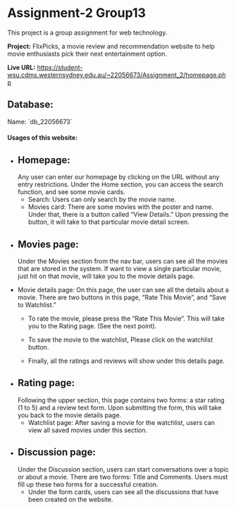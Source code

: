 # Assignment-2 Group13
This project is a group assignment for web technology.

<b>Project:</b> FlixPicks, a movie review and recommendation website to help movie enthusiasts pick their next entertainment option.

<b>Live URL:</b> https://student-wsu.cdms.westernsydney.edu.au/~22056673/Assignment_2/homepage.php

<h2>Database:</h2> Name: `db_22056673`

<h4>Usages of this website:</h4>

* <h2>Homepage:</h2> Any user can enter our homepage by clicking on the URL without any entry restrictions. Under the Home section, you can access the search function, and see some movie cards.

  - Search: Users can only search by the movie name.
  - Movies card: There are some movies with the poster and name. Under that, there is a button called “View Details.” Upon pressing the button, it will take to that particular movie detail screen.

* <h2>Movies page:</h2> Under the Movies section from the nav bar, users can see all the movies that are stored in the system. If want to view a single particular movie, just hit on that movie, will take you to the movie details page.
* Movie details page: On this page, the user can see all the details about a movie. There are two buttons in this page, “Rate This Movie”, and “Save to Watchlist.” 

  - To rate the movie, please press the “Rate This Movie”. This will take you to the Rating page. (See the next point). 
  - To save the movie to the watchlist, Please click on the watchlist button.

  - Finally, all the ratings and reviews will show under this details page.

* <h2>Rating page:</h2> Following the upper section, this page contains two forms: a star rating (1 to 5) and a review text form. Upon submitting the form, this will take you back to the movie details page.

  - Watchlist page: After saving a movie for the watchlist, users can view all saved movies under this section.

* <h2>Discussion page:</h2> Under the Discussion section, users can start conversations over a topic or about a movie. There are two forms: Title and Comments. Users must fill up these two forms for a successful creation.

   - Under the form cards, users can see all the discussions that have been created on the website.




